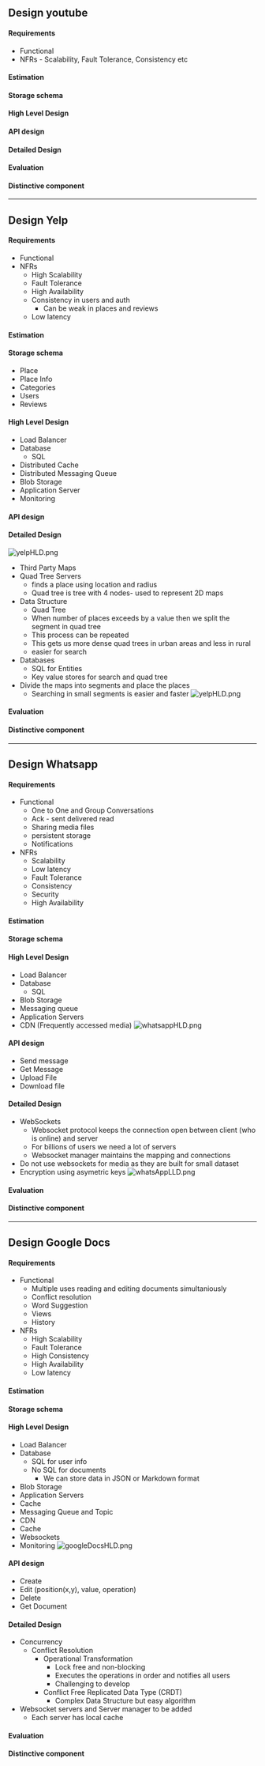 ## Design youtube
#### Requirements
- Functional
- NFRs - Scalability, Fault Tolerance, Consistency etc
#### Estimation
#### Storage schema
#### High Level Design
#### API design
#### Detailed Design
#### Evaluation
#### Distinctive component

---

## Design Yelp
#### Requirements
- Functional
- NFRs
  - High Scalability
  - Fault Tolerance
  - High Availability
  - Consistency in users and auth
    - Can be weak in places and reviews
  - Low latency
#### Estimation
#### Storage schema
- Place
- Place Info
- Categories
- Users
- Reviews
#### High Level Design
- Load Balancer
- Database 
  - SQL
- Distributed Cache
- Distributed Messaging Queue
- Blob Storage
- Application Server
- Monitoring
#### API design
#### Detailed Design
![yelpHLD.png](./resources/yelpHLD.png)
- Third Party Maps
- Quad Tree Servers
  - finds a place using location and radius
  - Quad tree is tree with 4 nodes- used to represent 2D maps
- Data Structure
  - Quad Tree
  - When number of places exceeds by a value then we split the segment in quad tree
  - This process can be repeated
  - This gets us more dense quad trees in urban areas and less in rural
  - easier for search
- Databases
  - SQL for Entities
  - Key value stores for search and quad tree
- Divide the maps into segments and place the places
  - Searching in small segments is easier and faster
![yelpHLD.png](./resources/yelpLLD.png)
#### Evaluation
#### Distinctive component

---

## Design Whatsapp
#### Requirements
- Functional
  - One to One and Group Conversations
  - Ack - sent delivered read
  - Sharing media files
  - persistent storage
  - Notifications
- NFRs
  - Scalability
  - Low latency
  - Fault Tolerance
  - Consistency
  - Security
  - High Availability
#### Estimation
#### Storage schema
#### High Level Design
- Load Balancer
- Database
  - SQL
- Blob Storage
- Messaging queue
- Application Servers
- CDN (Frequently accessed media)
![whatsappHLD.png](resources/whatsappHLD.png)
#### API design
- Send message
- Get Message
- Upload File
- Download  file
#### Detailed Design
- WebSockets
  - Websocket protocol keeps the connection open between client (who is online) and server
  - For billions of users we need a lot of servers
  - Websocket manager maintains the mapping and connections
- Do not use websockets for media as they are built for small dataset
- Encryption using asymetric keys
![whatsAppLLD.png](resources/whatsAppLLD.png)
#### Evaluation
#### Distinctive component

---

## Design Google Docs
#### Requirements
- Functional
  - Multiple uses reading and editing documents simultaniously
  - Conflict resolution
  - Word Suggestion
  - Views
  - History
- NFRs
  - High Scalability
  - Fault Tolerance
  - High Consistency
  - High Availability
  - Low latency
#### Estimation
#### Storage schema
#### High Level Design
- Load Balancer
- Database
  - SQL for user info
  - No SQL for documents
    - We can store data in JSON or Markdown format
- Blob Storage
- Application Servers
- Cache
- Messaging Queue and Topic
- CDN
- Cache
- Websockets
- Monitoring
![googleDocsHLD.png](resources/googleDocsHLD.png)
#### API design
- Create
- Edit (position(x,y), value, operation)
- Delete
- Get Document
#### Detailed Design
- Concurrency
  - Conflict Resolution
    - Operational Transformation
      - Lock free and non-blocking
      - Executes the operations in order and notifies all users
      - Challenging to develop
    - Conflict Free Replicated Data Type (CRDT)
      - Complex Data Structure but easy algorithm
- Websocket servers and Server manager to be added
  - Each server has local cache
#### Evaluation
#### Distinctive component
